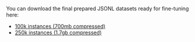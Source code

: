 You can download the final prepared JSONL datasets ready for fine-tuning here:
- [100k instances (700mb compressed)](https://stewh-publicdata.s3.eu-west-2.amazonaws.com/governmentgpt/2024-06-07/datasets/HansardSequences_100k.big.txt.zip)
- [250k instances (1.7gb compressed)](https://stewh-publicdata.s3.eu-west-2.amazonaws.com/governmentgpt/2024-06-07/datasets/HansardSequences_250k.big.txt.zip)